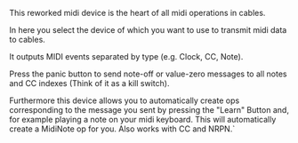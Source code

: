 This reworked midi device is the heart of all midi operations in cables.

In here you select the device of which you want to use to transmit midi data to cables.

It outputs MIDI events separated by type (e.g. Clock, CC, Note).

Press the panic button to send note-off or value-zero messages to all notes and CC indexes (Think of it as a kill switch).

Furthermore this device allows you to automatically create ops corresponding to the message you sent by pressing the "Learn" Button and, for example playing a note on your midi keyboard. This will automatically create a MidiNote op for you. Also works with CC and NRPN.`
